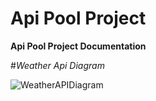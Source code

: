 # Api Pool Project

**Api Pool Project Documentation**

#_Weather Api Diagram_

![WeatherAPIDiagram](https://i.ibb.co/3Ww3s6h/Weather-API.jpg)
